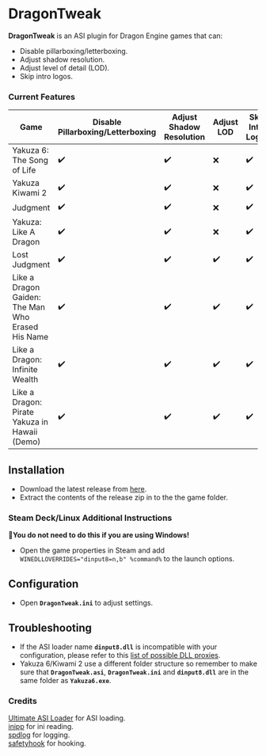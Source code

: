 # DragonTweak

**DragonTweak** is an ASI plugin for Dragon Engine games that can:
- Disable pillarboxing/letterboxing.
- Adjust shadow resolution.
- Adjust level of detail (LOD).
- Skip intro logos.

### Current Features 

| Game                                              | Disable Pillarboxing/Letterboxing | Adjust Shadow Resolution | Adjust LOD | Skip Intro Logos |
|---------------------------------------------------|-----------------------------------|--------------------------|------------|------------------|
| Yakuza 6: The Song of Life                        | ✔️                               | ✔️                       | ❌         | ✔️              |
| Yakuza Kiwami 2                                   | ✔️                               | ✔️                       | ❌         | ✔️              |
| Judgment                                          | ✔️                               | ✔️                       | ❌         | ✔️              |
| Yakuza: Like A Dragon                             | ✔️                               | ✔️                       | ❌         | ✔️              |
| Lost Judgment                                     | ✔️                               | ✔️                       | ✔️         | ✔️              |
| Like a Dragon Gaiden: The Man Who Erased His Name | ✔️                               | ✔️                       | ✔️         | ✔️              |
| Like a Dragon: Infinite Wealth                    | ✔️                               | ✔️                       | ✔️         | ✔️              |
| Like a Dragon: Pirate Yakuza in Hawaii (Demo)     | ✔️                               | ✔️                       | ✔️         | ✔️              |

## Installation  
- Download the latest release from [here](https://github.com/Lyall/DragonTweak/releases). 
- Extract the contents of the release zip in to the the game folder.  

### Steam Deck/Linux Additional Instructions
🚩**You do not need to do this if you are using Windows!**  
- Open the game properties in Steam and add `WINEDLLOVERRIDES="dinput8=n,b" %command%` to the launch options.  

## Configuration
- Open **`DragonTweak.ini`** to adjust settings.

## Troubleshooting
- If the ASI loader name **`dinput8.dll`** is incompatible with your configuration, please refer to this [list of possible DLL proxies](https://github.com/ThirteenAG/Ultimate-ASI-Loader#description).
- Yakuza 6/Kiwami 2 use a different folder structure so remember to make sure that **`DragonTweak.asi`**, **`DragonTweak.ini`** and **`dinput8.dll`** are in the same folder as **`Yakuza6.exe`**.

### Credits
[Ultimate ASI Loader](https://github.com/ThirteenAG/Ultimate-ASI-Loader) for ASI loading. <br />
[inipp](https://github.com/mcmtroffaes/inipp) for ini reading. <br />
[spdlog](https://github.com/gabime/spdlog) for logging. <br />
[safetyhook](https://github.com/cursey/safetyhook) for hooking.
